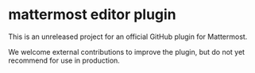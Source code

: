 # mattermost editor plugin

This is an unreleased project for an official GitHub plugin for Mattermost.

We welcome external contributions to improve the plugin, but do not yet recommend for use in production.
